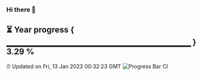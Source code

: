 ### Hi there 👋
⏳ Year progress { ▁▁▁▁▁▁▁▁▁▁▁▁▁▁▁▁▁▁▁▁▁▁▁▁▁▁▁▁▁▁ } 3.29 %
---
⏰ Updated on Fri, 13 Jan 2023 00:32:23 GMT
![Progress Bar CI](https://github.com/Moyi321/Moyi321/workflows/Progress%20Bar%20CI/badge.svg)
